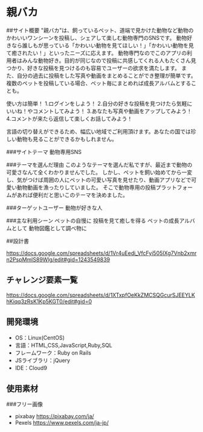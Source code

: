 # 親バカ

##サイト概要
"親バカ"は、飼っているペット、道端で見かけた動物など動物のかわいいワンシーンを投稿し、シェアして楽しむ動物専門のSNSです。
動物好きなら誰しもが思っている「かわいい動物を見てほしい！」「かわいい動物を見て癒されたい！」といったニーズに応えます。
動物専門なのでこのアプリの利用者はみんな動物好き。目的が同じなので投稿に共感してくれる人もたくさん見つかり、好きな投稿を見つけるのも容易でユーザーの欲求を満たします。
また、自分の過去に投稿をした写真や動画をまとめることができ整理が簡単です。複数のペットを投稿している場合、ペット毎にまとめれば成長アルバムとすることも。

使い方は簡単！
1.ログインをしよう！
2.自分の好きな投稿を見つけたら気軽にいいね！やコメントしてみよう！
3.あなたも写真や動画をアップしてみよう！
4.コメントが来たら返信して楽しくお話してみよう！

言語の切り替えができるため、幅広い地域でご利用頂けます。あなたの国では珍しい動物も見ることができるかもしれません。

###サイトテーマ
動物専用SNS

###テーマを選んだ理由
このようなテーマを選んだ私ですが、最近まで動物の可愛さなんて全くわかりませんでした。
しかし、ペットを飼い始めてから一変し、気がつけば周囲の人にペットの可愛い写真を見せたり、動画アプリなどで可愛い動物動画を漁ったりしていました。
そこで動物専用の投稿プラットフォームがあれば便利だと思いこのテーマを決めました。

###ターゲットユーザー
動物が好きな人

###主な利用シーン
ペットの自慢に
投稿を見て癒しを得る
ペットの成長アルバムとして
動物図鑑として調べ物に

##設計書

https://docs.google.com/spreadsheets/d/1Vr4uEedi_VfcFyi505IXg7Vnb2xmrn2PspMmlS89Wlg/edit#gid=1243549839

## チャレンジ要素一覧
https://docs.google.com/spreadsheets/d/1XTxpfOeKkZMCSQGcurSJEEYLKhKiqq3zRsK1Kp5KGT0/edit#gid=0

## 開発環境
- OS：Linux(CentOS)
- 言語：HTML,CSS,JavaScript,Ruby,SQL
- フレームワーク：Ruby on Rails
- JSライブラリ：jQuery
- IDE：Cloud9

## 使用素材
###フリー画像
- pixabay  https://pixabay.com/ja/
- Pexels  https://www.pexels.com/ja-jp/